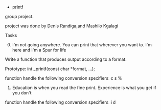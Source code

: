  - printf

group project.

project was done by Denis Randiga,and  Mashilo Kgalagi

Tasks

0. I'm not going anywhere. You can print that wherever you want to. I'm here and I'm a Spur for life

Write a function that produces output according to a format.

Prototype: int _printf(const char *format, ...);

function handle the following conversion specifiers:
c
s
%

1. Education is when you read the fine print. Experience is what you get if you don't

function handle the following conversion specifiers:
i
d

